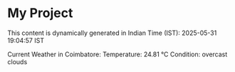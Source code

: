 # My Project

This content is dynamically generated in Indian Time (IST): 2025-05-31 19:04:57 IST


Current Weather in Coimbatore:
Temperature: 24.81 °C
Condition: overcast clouds
